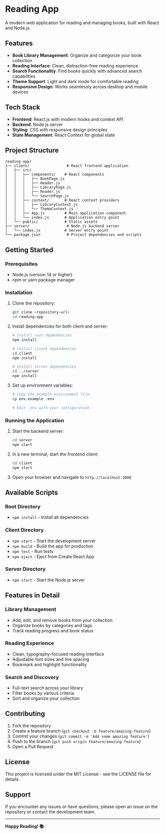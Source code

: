 # Reading App

A modern web application for reading and managing books, built with React and Node.js.

## Features

- **Book Library Management**: Organize and categorize your book collection
- **Reading Interface**: Clean, distraction-free reading experience
- **Search Functionality**: Find books quickly with advanced search capabilities
- **Theme Support**: Light and dark mode for comfortable reading
- **Responsive Design**: Works seamlessly across desktop and mobile devices

## Tech Stack

- **Frontend**: React.js with modern hooks and context API
- **Backend**: Node.js server
- **Styling**: CSS with responsive design principles
- **State Management**: React Context for global state

## Project Structure

```
reading-app/
├── client/                 # React frontend application
│   ├── src/
│   │   ├── components/    # React components
│   │   │   ├── BookPage.js
│   │   │   ├── Header.js
│   │   │   ├── LibraryPage.js
│   │   │   ├── Reader.js
│   │   │   └── SearchPage.js
│   │   ├── context/       # React context providers
│   │   │   ├── LibraryContext.js
│   │   │   └── ThemeContext.js
│   │   ├── App.js         # Main application component
│   │   └── index.js       # Application entry point
│   └── public/            # Static assets
├── server/                 # Node.js backend server
│   └── index.js           # Server entry point
└── package.json            # Project dependencies and scripts
```

## Getting Started

### Prerequisites

- Node.js (version 14 or higher)
- npm or yarn package manager

### Installation

1. Clone the repository:
   ```bash
   git clone <repository-url>
   cd reading-app
   ```

2. Install dependencies for both client and server:
   ```bash
   # Install root dependencies
   npm install
   
   # Install client dependencies
   cd client
   npm install
   
   # Install server dependencies
   cd ../server
   npm install
   ```

3. Set up environment variables:
   ```bash
   # Copy the example environment file
   cp env.example .env
   
   # Edit .env with your configuration
   ```

### Running the Application

1. Start the backend server:
   ```bash
   cd server
   npm start
   ```

2. In a new terminal, start the frontend client:
   ```bash
   cd client
   npm start
   ```

3. Open your browser and navigate to `http://localhost:3000`

## Available Scripts

### Root Directory
- `npm install` - Install all dependencies

### Client Directory
- `npm start` - Start the development server
- `npm build` - Build the app for production
- `npm test` - Run tests
- `npm eject` - Eject from Create React App

### Server Directory
- `npm start` - Start the Node.js server

## Features in Detail

### Library Management
- Add, edit, and remove books from your collection
- Organize books by categories and tags
- Track reading progress and book status

### Reading Experience
- Clean, typography-focused reading interface
- Adjustable font sizes and line spacing
- Bookmark and highlight functionality

### Search and Discovery
- Full-text search across your library
- Filter books by various criteria
- Sort and organize your collection

## Contributing

1. Fork the repository
2. Create a feature branch (`git checkout -b feature/amazing-feature`)
3. Commit your changes (`git commit -m 'Add some amazing feature'`)
4. Push to the branch (`git push origin feature/amazing-feature`)
5. Open a Pull Request

## License

This project is licensed under the MIT License - see the LICENSE file for details.

## Support

If you encounter any issues or have questions, please open an issue on the repository or contact the development team.

---

**Happy Reading! 📚**


